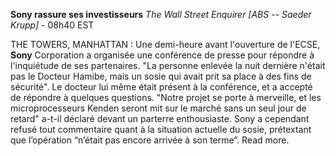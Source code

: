 ﻿**Sony rassure ses investisseurs**
*The Wall Street Enquirer [ABS -- Saeder Krupp]* - 08h40 EST

THE TOWERS, MANHATTAN : Une demi-heure avant l'ouverture de l'ECSE, **Sony** Corporation a organisée une conférence de presse pour répondre à l'inquiétude de ses partenaires. "La personne enlevée la nuit dernière n'était pas le Docteur Hamibe, mais un sosie qui avait prit sa place à des fins de sécurité".
Le docteur lui même était présent à la conférence, et  a accepté de répondre à quelques questions. "Notre projet se porte à merveille, et les microprocesseurs Kenden seront mit sur le marché sans un seul jour de retard" a-t-il déclaré devant un parterre enthousiaste. Sony a cependant refusé tout commentaire quant à la situation actuelle du sosie, prétextant que l’opération “n’était pas encore arrivée à son terme”. Read more.